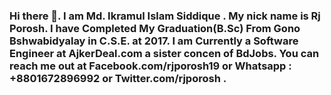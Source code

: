 ### Hi there 👋. I am Md. Ikramul Islam Siddique . My nick name is Rj Porosh. I have Completed My Graduation(B.Sc) From Gono Bshwabidyalay in C.S.E. at 2017. I am Currently a Software Engineer at AjkerDeal.com a sister concen of BdJobs. You can reach me out at Facebook.com/rjporosh19 or Whatsapp : +8801672896992 or Twitter.com/rjporosh .

<!--
**rjporosh/rjporosh** is a ✨ _special_ ✨ repository because its `README.md` (this file) appears on your GitHub profile.

Here are some ideas to get you started:

- 🔭 I’m currently working on ... AjkerDeal.com
- 🌱 I’m currently learning ... Angular
- 👯 I’m looking to collaborate on ... Software Developement
- 🤔 I’m looking for help with ...
- 💬 Ask me about ...Anything you feel like.
- 📫 How to reach me: ...Facebook.com/rjporosh19 or Whatsapp : +8801672896992 or Twitter.com/rjporosh .
- 😄 Pronouns: ...
- ⚡ Fun fact: ...
-->
